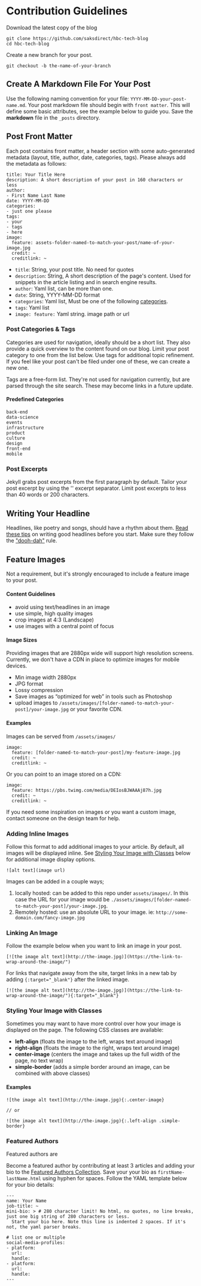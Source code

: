 # Contribution Guidelines

Download the latest copy of the blog
```
git clone https://github.com/saksdirect/hbc-tech-blog
cd hbc-tech-blog
```
Create a new branch for your post.

```
git checkout -b the-name-of-your-branch
```
 
## Create A Markdown File For Your Post
Use the following naming convention for your file: `YYYY-MM-DD-your-post-name.md`.
Your post markdown file should begin with `front matter`. This will define some basic attributes, see the example below to guide you. Save the **markdown** file in the `_posts` directory.

## Post Front Matter
Each post contains front matter, a header section with some auto-generated metadata (layout, title, author, date, categories, tags). Please always add the metadata as follows:

```
title: Your Title Here
description: A short description of your post in 160 characters or less
author: 
- First Name Last Name
date: YYYY-MM-DD
categories:
- just one please
tags: 
- your
- tags
- here
image:
  feature: assets-folder-named-to-match-your-post/name-of-your-image.jpg
  credit: ~
  creditlink: ~
```

- `title`: String, your post title. No need for quotes
- `description`: String, A short description of the page's content. Used for snippets in the article listing and in search engine results.
- `author`: Yaml list, can be more than one.
- `date`: String, YYYY-MM-DD format
- `categories`: Yaml list, Must be one of the following [categories](/_data/categories.md).
- `tags`: Yaml list
- `image:
   feature:` Yaml string. image path or url

### Post Categories & Tags
Categories are used for navigation, ideally should be a short list. They also provide a quick overview to the content found on our blog. Limit your post category to one from the list below. Use tags for additional topic refinement. If you feel like your post can't be filed under one of these, we can create a new one. 

Tags are a free-form list. They're not used for navigation currently, but are parsed through the site search. These may become links in a future update.

#### Predefined Categories

```
back-end
data-science
events
infrastructure
product
culture
design
front-end
mobile
```


### Post Excerpts
Jekyll grabs post excerpts from the first paragraph by default. Tailor your post excerpt by using the '<!--more-->' excerpt separator. Limit post excerpts to less than 40 words or 200 characters.

## Writing Your Headline
Headlines, like poetry and songs, should have a rhythm about them. [Read these tips](http://web.ku.edu/~edit/heads.html) on writing good headlines before you start. Make sure they follow the ["dooh-dah"](http://web.ku.edu/~edit/heads.html) rule.

## Feature Images
Not a requirement, but it's strongly encouraged to include a feature image to your post.

#### Content Guidelines
- avoid using text/headlines in an image
- use simple, high quality images
- crop images at 4:3 (Landscape)
- use images with a central point of focus

#### Image Sizes
Providing images that are 2880px wide will support high resolution screens. Currently, we don't have a CDN in place to optimize images for mobile devices.

- Min image width 2880px
- JPG format
- Lossy compression
- Save images as “optimized for web” in tools such as Photoshop
- upload images to `/assets/images/[folder-named-to-match-your-post]/your-image.jpg` or your favorite CDN.

#### Examples
Images can be served from `/assets/images/`

```
image:
  feature: [folder-named-to-match-your-post]/my-feature-image.jpg
  credit: ~
  creditlink: ~
```


Or you can point to an image stored on a CDN:

```
image:
  feature: https://pbs.twimg.com/media/DEIosBJWAAAj87h.jpg
  credit: ~
  creditlink: ~
```

If you need some inspiration on images or you want a custom image, contact someone on the design team for help.


### Adding Inline Images
Follow this format to add additional images to your article. By default, all images will be displayed inline. See [Styling Your Image with Classes](#styling-your-image-with-classes) below for additional image display options.
```
![alt text](image url)
```

Images can be added in a couple ways;
1. locally hosted: can be added to this repo under `assets/images/`. In this case the URL for your image would be `./assets/images/[folder-named-to-match-your-post]/your-image.jpg`.
2. Remotely hosted: use an absolute URL to your image. ie: `http://some-domain.com/fancy-image.jpg`

### Linking An Image
Follow the example below when you want to link an image in your post.

```
[![the image alt text](http://the-image.jpg)](https://the-link-to-wrap-around-the-image/")
```

For links that navigate away from the site, target links in a new tab by adding `{:target="_blank"}` after the linked image.
```
[![the image alt text](http://the-image.jpg)](https://the-link-to-wrap-around-the-image/"){:target="_blank"}
```

### Styling Your Image with Classes
Sometimes you may want to have more control over how your image is displayed on the page. The following CSS classes are available:
- **left-align** (floats the image to the left, wraps text around image)
- **right-align** (floats the image to the right, wraps text around image)
- **center-image** (centers the image and takes up the full width of the page, no text wrap)
- **simple-border** (adds a simple border around an image, can be combined with above classes)

#### Examples

```
![the image alt text](http://the-image.jpg){:.center-image}

// or

![the image alt text](http://the-image.jpg){:.left-align .simple-border}

```

### Featured Authors
Featured authors are 

Become a featured author by contributing at least 3 articles and adding your bio to the [Featured Authors Collection](/_authors/).
Save your your bio as `firstName-lastName.html` using hyphen for spaces. Follow the YAML template below for your bio details:
```
---
name: Your Name
job-title: ~
mini-bio: > # 280 character limit! No html, no quotes, no line breaks, just one big string of 280 characters or less.
  Start your bio here. Note this line is indented 2 spaces. If it's not, the yaml parser breaks.

# list one or multiple
social-media-profiles:
- platform:
  url:
  handle:
- platform:
  url:
  handle:
---
```

